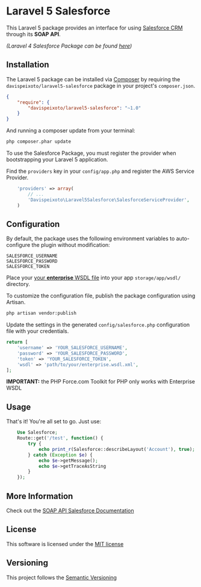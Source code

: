 # Laravel 5 Salesforce

This Laravel 5 package provides an interface for using [Salesforce CRM](http://www.salesforce.com/) through its **SOAP API**.

_(Laravel 4 Salesforce Package can be found [here](https://github.com/davispeixoto/Laravel-4-Salesforce))_

## Installation

The Laravel 5 package can be installed via [Composer](http://getcomposer.org) by requiring the
`davispeixoto/laravel5-salesforce` package in your project's `composer.json`.

```json
{
    "require": {
        "davispeixoto/laravel5-salesforce": "~1.0"
    }
}
```

And running a composer update from your terminal:
```sh
php composer.phar update
```

To use the Salesforce Package, you must register the provider when bootstrapping your Laravel 5 application.

Find the `providers` key in your `config/app.php` and register the AWS Service Provider.

```php
    'providers' => array(
        // ...
        'Davispeixoto\Laravel5Salesforce\SalesforceServiceProvider',
    )
```

## Configuration

By default, the package uses the following environment variables to auto-configure the plugin without modification:
```
SALESFORCE_USERNAME
SALESFORCE_PASSWORD
SALESFORCE_TOKEN
```

Place your [your **enterprise** WSDL file](https://www.salesforce.com/us/developer/docs/api/Content/sforce_api_quickstart_steps_generate_wsdl.htm) into your app `storage/app/wsdl/` directory.

To customize the configuration file, publish the package configuration using Artisan.

```sh
php artisan vendor:publish
```

Update the settings in the generated `config/salesforce.php` configuration file with your credentials.

```php
return [
    'username' => 'YOUR_SALESFORCE_USERNAME',
    'password' => 'YOUR_SALESFORCE_PASSWORD',
    'token' => 'YOUR_SALESFORCE_TOKEN',
    'wsdl' => 'path/to/your/enterprise.wsdl.xml',
];
```

**IMPORTANT:** the PHP Force.com Toolkit for PHP only works with Enterprise WSDL

## Usage

That's it! You're all set to go. Just use:

```php
    Use Salesforce;
    Route::get('/test', function() {
        try {
            echo print_r(Salesforce::describeLayout('Account'), true);
        } catch (Exception $e) {
            echo $e->getMessage();
            echo $e->getTraceAsString
        }
    });
```

## More Information

Check out the [SOAP API Salesforce Documentation](http://www.salesforce.com/us/developer/docs/api/index_Left.htm)

## License

This software is licensed under the [MIT license](http://opensource.org/licenses/MIT)

## Versioning

This project follows the [Semantic Versioning](http://semver.org/)

